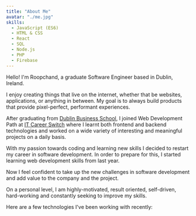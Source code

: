 ```yaml
---
title: "About Me"
avatar: "./me.jpg"
skills:
  - JavaScript (ES6)
  - HTML & CSS
  - React
  - SQL
  - Node.js
  - PHP
  - Firebase
---
```


Hello! I'm Roopchand, a graduate Software Engineer based in Dublin, Ireland.

I enjoy creating things that live on the internet, whether that be websites, applications, or anything in between. My goal is to always build products that provide pixel-perfect, performant experiences.

After graduating from [Dublin Business School](https://www.dbs.ie/), I joined Web Development Path at [IT Career Switch](https://itcareerswitch.co.uk/) where I learnt both frontend and backend technologies and worked on a wide variety of interesting and meaningful projects on a daily basis.

With my passion towards coding and learning new skills I decided to restart my career in software development. In order to prepare for this, I started learning web development skills from last year.

Now I feel confident to take up the new challenges in software development and add value to the company and the project.

On a personal level, I am highly-motivated, result oriented, self-driven, hard-working and constantly seeking to improve my skills.

Here are a few technologies I've been working with recently:
